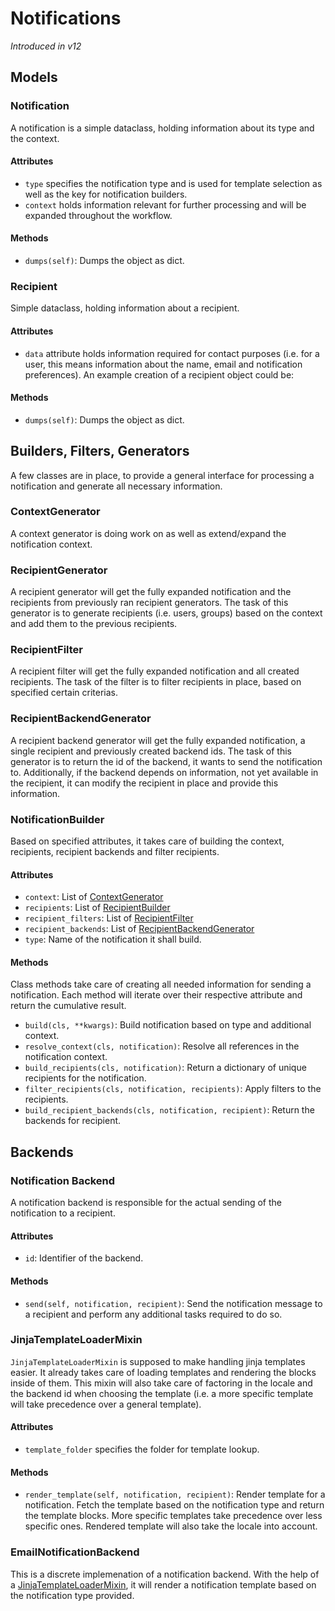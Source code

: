 # Notifications

_Introduced in v12_

## Models

### Notification

A notification is a simple dataclass, holding information about its type and the context.

#### Attributes

- `type` specifies the notification type and is used for template selection as well as the key for notification builders.
- `context` holds information relevant for further processing and will be expanded throughout the workflow.

#### Methods
- `dumps(self)`: Dumps the object as dict.


### Recipient

Simple dataclass, holding information about a recipient.

#### Attributes

- `data` attribute holds information required for contact purposes (i.e. for a user, this means information about the name, email and notification preferences).
An example creation of a recipient object could be:


#### Methods
- `dumps(self)`: Dumps the object as dict.


## Builders, Filters, Generators

A few classes are in place, to provide a general interface for processing a notification and generate all necessary information.

### ContextGenerator

A context generator is doing work on as well as extend/expand the notification context.


### RecipientGenerator

A recipient generator will get the fully expanded notification and the recipients from previously ran recipient generators. The task of this generator is to generate recipients (i.e. users, groups) based on the context and add them to the previous recipients.


### RecipientFilter

A recipient filter will get the fully expanded notification and all created recipients. The task of the filter is to filter recipients in place, based on specified certain criterias.


### RecipientBackendGenerator

A recipient backend generator will get the fully expanded notification, a single recipient and previously created backend ids. The task of this generator is to return the id of the backend, it wants to send the notification to. Additionally, if the backend depends on information, not yet available in the recipient, it can modify the recipient in place and provide this information.


### NotificationBuilder

Based on specified attributes, it takes care of building the context, recipients, recipient backends and filter recipients.

#### Attributes

- `context`: List of [ContextGenerator](#contextgenerator)
- `recipients`: List of [RecipientBuilder](#recipientgenerator)
- `recipient_filters`: List of [RecipientFilter](#recipientfilter)
- `recipient_backends`: List of [RecipientBackendGenerator](#recipientbackendgenerator)
- `type`: Name of the notification it shall build.

#### Methods

Class methods take care of creating all needed information for sending a notification. Each method will iterate over their respective attribute and return the cumulative result.

- `build(cls, **kwargs)`: Build notification based on type and additional context.
- `resolve_context(cls, notification)`: Resolve all references in the notification context.
- `build_recipients(cls, notification)`: Return a dictionary of unique recipients for the notification.
- `filter_recipients(cls, notification, recipients)`: Apply filters to the recipients.
- `build_recipient_backends(cls, notification, recipient)`: Return the backends for recipient.

## Backends

### Notification Backend
A notification backend is responsible for the actual sending of the notification to a recipient.

#### Attributes

- `id`: Identifier of the backend.

#### Methods

- `send(self, notification, recipient)`: Send the notification message to a recipient and perform any additional tasks required to do so.

### JinjaTemplateLoaderMixin

`JinjaTemplateLoaderMixin` is supposed to make handling jinja templates easier. It already takes care of loading templates and rendering the blocks inside of them. This mixin will also take care of factoring in the locale and the backend id when choosing the template (i.e. a more specific template will take precedence over a general template).

#### Attributes
- `template_folder` specifies the folder for template lookup.

#### Methods
- `render_template(self, notification, recipient)`: Render template for a notification. Fetch the template based on the notification type and return the template blocks. More specific templates take precedence over less specific ones. Rendered template will also take the locale into account.

### EmailNotificationBackend

This is a discrete implemenation of a notification backend. With the help of a [JinjaTemplateLoaderMixin](#jinjatemplateloadermixin), it will render a notification template based on the notification type provided.
